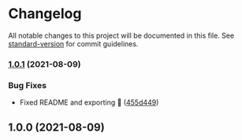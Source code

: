 # Changelog

All notable changes to this project will be documented in this file. See [standard-version](https://github.com/conventional-changelog/standard-version) for commit guidelines.

### [1.0.1](https://github.com/JebBarbas/jebjust/compare/v1.0.0...v1.0.1) (2021-08-09)


### Bug Fixes

* Fixed README and exporting 🐤 ([455d449](https://github.com/JebBarbas/jebjust/commit/455d449f787034fb68fc2965de0c0968dbd7deab))

## 1.0.0 (2021-08-09)
